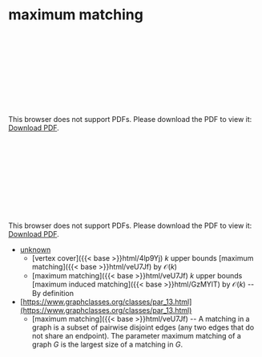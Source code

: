# maximum matching




<object data="../local_veU7Jf.pdf" type="application/pdf" width="100%" height="480px"><embed src="../local_veU7Jf.pdf"><p>This browser does not support PDFs. Please download the PDF to view it: <a href="../local_veU7Jf.pdf">Download PDF</a>.</p></embed></object>


<object data="../inclusions_veU7Jf.pdf" type="application/pdf" width="100%" height="480px"><embed src="../inclusions_veU7Jf.pdf"><p>This browser does not support PDFs. Please download the PDF to view it: <a href="../inclusions_veU7Jf.pdf">Download PDF</a>.</p></embed></object>

*  [unknown](#)
    * [vertex cover]({{< base >}}html/4lp9Yj) $k$ upper bounds [maximum matching]({{< base >}}html/veU7Jf) by $\mathcal O(k)$
    * [maximum matching]({{< base >}}html/veU7Jf) $k$ upper bounds [maximum induced matching]({{< base >}}html/GzMYlT) by $\mathcal O(k)$ -- By definition
*  [https://www.graphclasses.org/classes/par_13.html](https://www.graphclasses.org/classes/par_13.html)
    * [maximum matching]({{< base >}}html/veU7Jf) -- A matching in a graph is a subset of pairwise disjoint edges (any two edges that do not share an endpoint). The parameter maximum matching of a graph $G$ is the largest size of a matching in $G$.